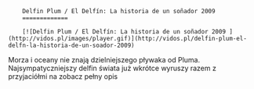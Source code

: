 
        Delfin Plum / El Delfín: La historia de un soñador 2009 
        =============
        
        [![Delfin Plum / El Delfín: La historia de un soñador 2009 ](http://vidos.pl/images/player.gif)](http://vidos.pl/delfin-plum-el-delfn-la-historia-de-un-soador-2009)
        
        
 Morza i oceany nie znają dzielniejszego pływaka od Pluma. Najsympatyczniejszy delfin świata już wkrótce wyruszy razem z przyjaciółmi na zobacz pełny opis
    